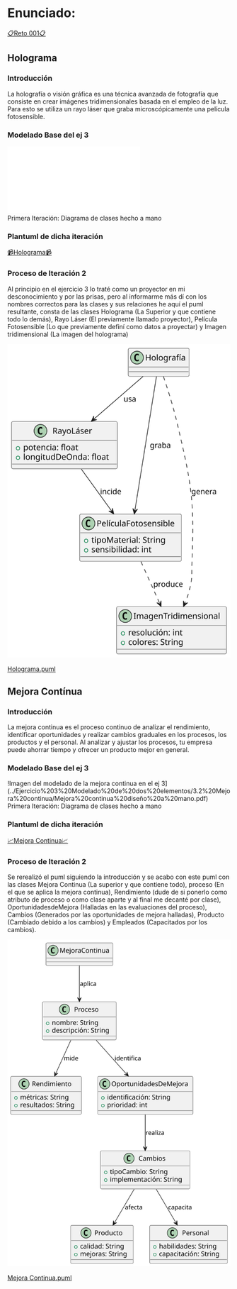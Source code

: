 # Enunciado:
[📋Reto 001📋](../../../evaluaciones/retos/reto001.md)
## Holograma
### Introducción
La holografía o visión gráfica es una técnica avanzada de fotografía que consiste en crear imágenes tridimensionales basada en el empleo de la luz. Para esto se utiliza un rayo láser que graba microscópicamente una película fotosensible.
### Modelado Base del ej 3
![Imagen del modelado del holograma en el ej 3](../Ejercicio%203%20Modelado%20de%20dos%20elementos/3.1%20Holograma/Diagrama%20de%20clases%20a%20mano%20holograma.pdf)  
Primera Iteración: Diagrama de clases hecho a mano
### Plantuml de dicha iteración
[📹Holograma📹](../Ejercicio%203%20Modelado%20de%20dos%20elementos/3.1%20Holograma/Holograma.svg)
### Proceso de Iteración 2
Al principio en el ejercicio 3 lo traté como un proyector en mi desconocimiento y por las prisas, pero al informarme más dí con los nombres correctos para las clases y sus relaciones
he aquí el puml resultante, consta de las clases Holograma (La Superior y que contiene todo lo demás), Rayo Láser (El previamente llamado proyector), Película Fotosensible (Lo que previamente definí como datos a proyectar) y Imagen tridimensional (La imagen del holograma)

![Imagen del modelado del holograma en este reto](R001.1%20Holograma/Holograma.svg) 

[Holograma.puml](R001.1%20Holograma/Holograma.puml)
## Mejora Contínua
### Introducción
La mejora continua es el proceso continuo de analizar el rendimiento, identificar oportunidades y realizar cambios graduales en los procesos, los productos y el personal. Al analizar y ajustar los procesos, tu empresa puede ahorrar tiempo y ofrecer un producto mejor en general.
### Modelado Base del ej 3
!Imagen del modelado de la mejora continua en el ej 3](../Ejercicio%203%20Modelado%20de%20dos%20elementos/3.2%20Mejora%20continua/Mejora%20continua%20diseño%20a%20mano.pdf)   
Primera Iteración: Diagrama de clases hecho a mano
### Plantuml de dicha iteración
[📈Mejora Continua📈](../Ejercicio%203%20Modelado%20de%20dos%20elementos/3.2%20Mejora%20continua/MejoraContinua.svg)
### Proceso de Iteración 2
Se rerealizó el puml siguiendo la introducción y se acabo con este puml con las clases Mejora Continua (La superior y que contiene todo), proceso (En el que se aplica la mejora continua), Rendimiento (dude de si ponerlo como atributo de proceso o como clase aparte y al final me decanté por clase), OportunidadesdeMejora (Halladas en las evaluaciones del proceso), Cambios (Generados por las oportunidades de mejora halladas), Producto (Cambiado debido a los cambios) y Empleados (Capacitados por los cambios).

![Imagen del modelado de la mejora continua en este reto](R001.2%20Mejora%20Continua/MejoraContinua.svg) 

[Mejora Continua.puml](R001.2%20Mejora%20Continua/MejoraContinua.puml) 
